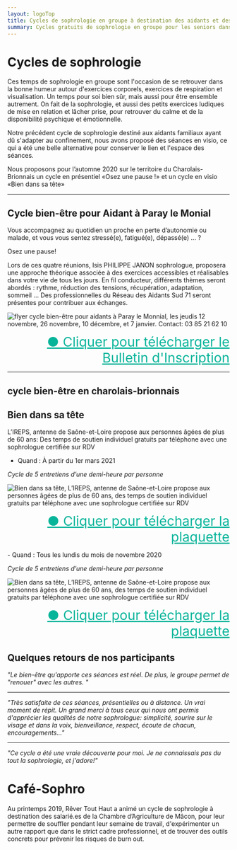 ```yaml
---
layout: logoTop
title: Cycles de sophrologie en groupe à destination des aidants et des seniors en Saône et Loire, Mâcon, Saint Bonnet de Joux et Tournus
summary: Cycles gratuits de sophrologie en groupe pour les seniors dans le cadre du programme bien vieillir, renforcement des compétences émotionnelles et sociales à destination des seniors et dans le cadre de l'accompagnement des aidants familiaux de Mâcon et Tournus.
---
```


<h1>Cycles de sophrologie</h1>
<p class="intro-text">Ces temps de sophrologie en groupe sont l'occasion de se retrouver dans la bonne humeur autour d'exercices corporels, exercices de respiration et visualisation. Un temps pour soi bien sûr, mais aussi pour être ensemble autrement. On fait de la sophrologie, et aussi des petits exercices ludiques de mise en relation et lâcher prise, pour retrouver du calme et de la disponibilité psychique et émotionnelle.
</p>
<p class="intro-text">Notre précédent cycle de sophrologie destiné aux aidants familiaux ayant dû s'adapter au confinement, nous avons proposé des séances en visio, ce qui a été une belle alternative pour conserver le lien et l'espace des séances.
</p>
<p class="intro-text">Nous proposons pour l’automne 2020 sur le territoire du Charolais-Brionnais un cycle en présentiel «Osez une pause !» et un cycle en visio «Bien dans sa tête»
</p>
<div class="space-below"></div>
<hr style="margin:auto">
<h2>Cycle bien-être pour Aidant à Paray le Monial</h2>

<p class="intro-text">Vous accompagnez au quotidien un proche en perte d’autonomie ou malade, et vous vous sentez stressé(e), fatigué(e), dépassé(e) ... ?
</p>

<p class="intro-text">Osez une pause!
</p>

<p class="intro-text">Lors de ces quatre réunions,
Isis PHILIPPE JANON sophrologue,
proposera une approche théorique
associée à des exercices accessibles et réalisables dans votre vie de tous les jours.
En  fil conducteur, différents thèmes
seront abordés : rythme, réduction des tensions, récupération, adaptation, sommeil ... Des professionnelles du Réseau
des Aidants Sud 71 seront présentes
pour contribuer aux échanges.
</p>

<div class="center-block">
<img src="https://res.cloudinary.com/dnxcesebo/image/upload/f_auto,q_auto,w_800/v1599133724/lpqproches-jeudis-nov2020_qfk4ce.jpg" alt="flyer cycle bien-être pour aidants à Paray le Monnial, les jeudis 12 novembre, 26 novembre, 10 décembre, et 7 janvier. Contact: 03 85 21 62 10">
</div>
<ul style="text-align:right;list-style-type:none">
    <li>
      <a style="color:hsl(171,93.5%,36.5%); font-size:30px" href="/media/AidantsFlyerPARAY.pdf" download="download">●&nbsp;Cliquer pour télécharger le Bulletin d'Inscription</a>
    </li>
</ul>
<hr style="margin:auto">
<h2> cycle bien-être en charolais-brionnais</h2>
<div class="space-below"></div>

<h2>Bien dans sa tête</h2>

<p class="intro-text">L’IREPS, antenne de Saône-et-Loire propose aux personnes âgées de plus de 60 ans:
Des temps de soutien individuel gratuits par téléphone avec une sophrologue certifiée sur RDV

- Quand : À partir du 1er mars 2021

_Cycle de 5 entretiens d’une demi-heure par personne_
</p>

<div class="center-block">
	<img src="https://res.cloudinary.com/dnxcesebo/image/upload/f_auto,q_auto,w_800/v1613193400/Bull_Inscription_Sophrologie_Bien_Vieillir_IREPS_BFC_doflp3.jpg" alt="Bien dans sa tête, L’IREPS, antenne de Saône-et-Loire propose aux personnes âgées de plus de 60 ans,
	des temps de soutien individuel gratuits par téléphone avec une sophrologue certifiée sur RDV">
</div>
<ul style="text-align:right;list-style-type:none">
    <li>
      <a style="color:hsl(171,93.5%,36.5%); font-size:30px" href="/media/bulletin_inscription_bien-vieillir_mars2021.pdf" download="download">●&nbsp;Cliquer pour télécharger la plaquette</a>
    </li>
</ul>


<p class="intro-text">- Quand : Tous les lundis du mois de novembre 2020

_Cycle de 5 entretiens d’une demi-heure par personne_
</p>
<div class="center-block">
  <img src="https://res.cloudinary.com/dnxcesebo/image/upload/v1598971513/BienDansSaTete2020novembre_hwqmvk.jpg" alt="Bien dans sa tête, L’IREPS, antenne de Saône-et-Loire propose aux personnes âgées de plus de 60 ans,
des temps de soutien individuel gratuits par téléphone avec une sophrologue certifiée sur RDV">
</div>

<ul style="text-align:right;list-style-type:none">
    <li>
      <a style="color:hsl(171,93.5%,36.5%); font-size:30px" href="/media/bulletin-inscription-BienDansSaTete_novembre2020.pdf" download="download">●&nbsp;Cliquer pour télécharger la plaquette</a>
    </li>
</ul>
<h2>Quelques retours de nos participants</h2>

<p class="intro-text"><cite>"Le bien-être qu'apporte ces séances est réel. De plus, le groupe permet de "renouer" avec les autres. "</cite><hr></p>

<p class="intro-text"><cite>"Très satisfaite de ces séances, présentielles ou à distance. Un vrai moment de répit. Un grand merci à tous ceux qui nous ont permis d'apprécier les qualités de notre sophrologue: simplicité, sourire sur le visage et dans la voix, bienveillance, respect, écoute de chacun, encouragements..."</cite><hr></p>

<p class="intro-text"><cite>"Ce cycle a été une vraie découverte pour moi. Je ne connaissais pas du tout la sophrologie, et j'adore!"</cite></p>
<div class="space-below"></div>
<h1>Café-Sophro</h1>

<p class="intro-text">Au printemps 2019, Rêver Tout Haut a animé un cycle de sophrologie à destination des salarié.es de la Chambre d’Agriculture de Mâcon, pour leur permettre de souffler pendant leur semaine de travail, d'expérimenter un autre rapport que dans le strict cadre professionnel, et de trouver des outils concrets pour prévenir les risques de burn out.</p>
